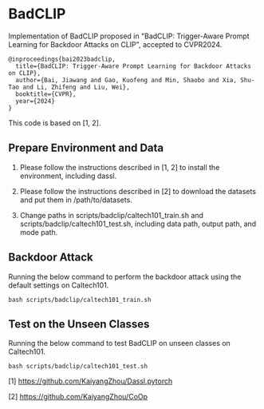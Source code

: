 
# BadCLIP

Implementation of BadCLIP proposed in "BadCLIP: Trigger-Aware Prompt Learning for Backdoor Attacks on CLIP", accepted to CVPR2024.

```
@inproceedings{bai2023badclip,
  title={BadCLIP: Trigger-Aware Prompt Learning for Backdoor Attacks on CLIP},
  author={Bai, Jiawang and Gao, Kuofeng and Min, Shaobo and Xia, Shu-Tao and Li, Zhifeng and Liu, Wei},
  booktitle={CVPR},
  year={2024}
}
```

This code is based on [1, 2].

## Prepare Environment and Data
1. Please follow the instructions described in [1, 2] to install the environment, including dassl.

2. Please follow the instructions described in [2] to download the datasets and put them in /path/to/datasets.

3. Change paths in scripts/badclip/caltech101_train.sh and scripts/badclip/caltech101_test.sh, including data path, output path, and mode path.

## Backdoor Attack
Running the below command to perform the backdoor attack using the default settings on Caltech101.

	bash scripts/badclip/caltech101_train.sh

## Test on the Unseen Classes
Running the below command to test BadCLIP on unseen classes on Caltech101.
	
	bash scripts/badclip/caltech101_test.sh




[1] https://github.com/KaiyangZhou/Dassl.pytorch

[2] https://github.com/KaiyangZhou/CoOp
